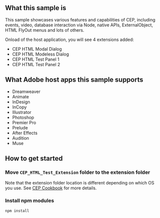 ## What this sample is
This sample showcases various features and capabilities of CEP, including events, video, database interaction via Node, native APIs, ExternalObject, HTML FlyOut menus and lots of others.

Onload of the host application, you will see 4 extensions added:
- CEP HTML Modal Dialog
- CEP HTML Modeless Dialog
- CEP HTML Test Panel 1
- CEP HTML Test Panel 2

## What Adobe host apps this sample supports
- Dreamweaver
- Animate
- InDesign
- InCopy
- Illustrator
- Photoshop
- Premier Pro
- Prelude
- After Effects
- Audition
- Muse

## How to get started
### Move `CEP_HTML_Test_Extension` folder to the extension folder
Note that the extension folder location is different depending on which OS you use. See [CEP Cookbook](https://github.com/Adobe-CEP/CEP-Resources/blob/master/CEP_8.x/Documentation/CEP%208.0%20HTML%20Extension%20Cookbook.md#extension-folders) for more details.

### Install npm modules
```
npm install
```
